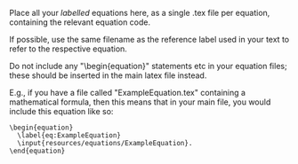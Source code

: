 Place all your *labelled* equations here, as a single .tex file per equation,
containing the relevant equation code.

If possible, use the same filename as the reference label used in your text to
refer to the respective equation.

Do not include any "\begin{equation}" statements etc in your equation files;
these should be inserted in the main latex file instead.

E.g., if you have a file called "ExampleEquation.tex"
containing a mathematical formula, then this means that in your main file, you
would include this equation like so:

    \begin{equation}
      \label{eq:ExampleEquation}
      \input{resources/equations/ExampleEquation}.
    \end{equation}
